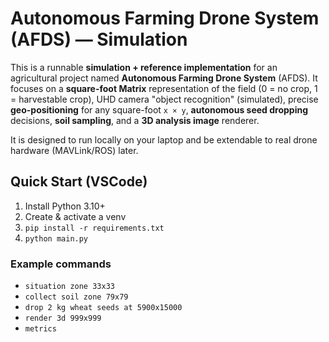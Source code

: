 # Autonomous Farming Drone System (AFDS) — Simulation

This is a runnable **simulation + reference implementation** for an agricultural project named **Autonomous Farming Drone System** (AFDS).
It focuses on a **square-foot Matrix** representation of the field (0 = no crop, 1 = harvestable crop), UHD camera "object recognition" (simulated),
precise **geo-positioning** for any square-foot `x × y`, **autonomous seed dropping** decisions, **soil sampling**, and a **3D analysis image** renderer.

It is designed to run locally on your laptop and be extendable to real drone hardware (MAVLink/ROS) later.

## Quick Start (VSCode)

1. Install Python 3.10+
2. Create & activate a venv
3. `pip install -r requirements.txt`
4. `python main.py`

### Example commands
- `situation zone 33x33`
- `collect soil zone 79x79`
- `drop 2 kg wheat seeds at 5900x15000`
- `render 3d 999x999`
- `metrics`
